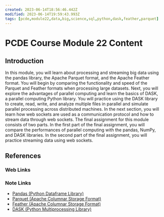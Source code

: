 ```yaml
---
created: 2023-06-14T18:56:46.442Z
modified: 2023-06-14T19:59:43.993Z
tags: [pcde,module22,data,big,science,sql,python,dask,feather,parquet]
---
```

# PCDE Course Module 22 Content

## Introduction

In this module,
you will learn about processing and
streaming big data using the pandas library, the Apache Parquet format,
and the Apache Feather format.
You will begin by comparing the functionality and speed of the Parquet and
Feather formats when processing large datasets.
Next, you will explore the advantages of
parallel computing and learn the basics of DASK,
a parallel computing Python library.
You will practice using the DASK library to create, read, write,
and analyze multiple files in parallel and
simulate parallel processing across distributed machines.
In the next section,
you will learn how web sockets are used as a communication protocol and
how to stream data through web sockets.
The final assignment for this module consists of two parts.
In the first part of the final assignment,
you will compare the performances of parallel computing with
the pandas, NumPy, and DASK libraries.
In the second part of the final assignment,
you will practice streaming data using web sockets.

## References

### Web Links

<!-- Hidden References -->

### Note Links

* [Pandas (Python Dataframe Library)][-pd]
* [Parquet (Apache Columnar Storage Format)][-parquet]
* [Feather (Apache Columnar Storage Format)][-feather]
* [DASK (Python Multiprocessing Library)][-dask]

<!-- Hidden References -->
[-pd]: pandas.md "Pandas (Python Dataframe Library)"
[-parquet]: parquet.md "Parquet (Apache Columnar Storage Format)"
[-feather]: apache-feather.md "Feather (Apache Columnar Storage Format)"
[-dask]: python-dask.md "DASK (Python Multiprocessing Library)"
